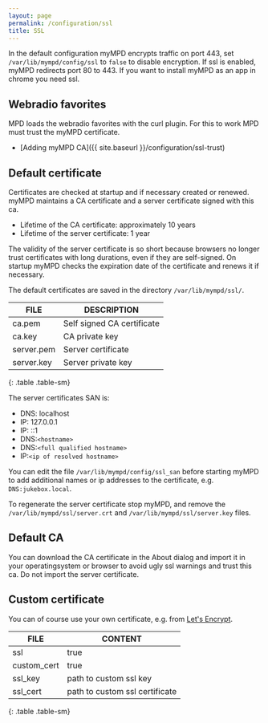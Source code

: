 ```yaml
---
layout: page
permalink: /configuration/ssl
title: SSL
---
```


In the default configuration myMPD encrypts traffic on port 443, set `/var/lib/mympd/config/ssl` to `false` to disable encryption. If ssl is enabled, myMPD redirects port 80 to 443. If you want to install myMPD as an app in chrome you need ssl.

## Webradio favorites

MPD loads the webradio favorites with the curl plugin. For this to work MPD must trust the myMPD certificate.

- [Adding myMPD CA]({{ site.baseurl }}/configuration/ssl-trust)

## Default certificate

Certificates are checked at startup and if necessary created or renewed. myMPD maintains a CA certificate and a server certificate signed with this ca.

- Lifetime of the CA certificate: approximately 10 years
- Lifetime of the server certificate: 1 year

The validity of the server certificate is so short because browsers no longer trust certificates with long durations, even if they are self-signed. On startup myMPD checks the expiration date of the certificate and renews it if necessary.

The default certificates are saved in the directory `/var/lib/mympd/ssl/`.

| FILE | DESCRIPTION |
| ---- | ----------- |
| ca.pem | Self signed CA certificate |
| ca.key | CA private key |
| server.pem | Server certificate |
| server.key | Server private key |
{: .table .table-sm}

The server certificates SAN is:

- DNS: localhost
- IP: 127.0.0.1
- IP: ::1
- DNS:``<hostname>``
- DNS:``<full qualified hostname>``
- IP:``<ip of resolved hostname>``

You can edit the file `/var/lib/mympd/config/ssl_san` before starting myMPD to add additional names or ip addresses to the certificate, e.g. `DNS:jukebox.local`. 

To regenerate the server certificate stop myMPD, and remove the `/var/lib/mympd/ssl/server.crt` and `/var/lib/mympd/ssl/server.key` files.

## Default CA

You can download the CA certificate in the About dialog and import it in your operatingsystem or browser to avoid ugly ssl warnings and trust this ca. Do not import the server certificate.

## Custom certificate

You can of course use your own certificate, e.g. from [Let's Encrypt](https://letsencrypt.org/).

| FILE | CONTENT |
| ---- | ------- |
| ssl | true |
| custom_cert | true |
| ssl_key | path to custom ssl key |
| ssl_cert | path to custom ssl certificate |
{: .table .table-sm}
